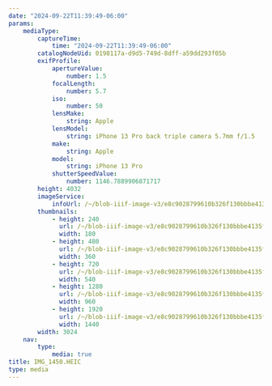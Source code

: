 ```yaml
---
date: "2024-09-22T11:39:49-06:00"
params:
    mediaType:
        captureTime:
            time: "2024-09-22T11:39:49-06:00"
        catalogNodeUid: 0198117a-d9d5-749d-8dff-a59dd293f05b
        exifProfile:
            apertureValue:
                number: 1.5
            focalLength:
                number: 5.7
            iso:
                number: 50
            lensMake:
                string: Apple
            lensModel:
                string: iPhone 13 Pro back triple camera 5.7mm f/1.5
            make:
                string: Apple
            model:
                string: iPhone 13 Pro
            shutterSpeedValue:
                number: 1146.7889906871717
        height: 4032
        imageService:
            infoUrl: /~/blob-iiif-image-v3/e8c9028799610b326f130bbbe4135f091e3462e5ba0b0f8970bd78a68bfb327a/info.json
        thumbnails:
            - height: 240
              url: /~/blob-iiif-image-v3/e8c9028799610b326f130bbbe4135f091e3462e5ba0b0f8970bd78a68bfb327a/full/180%2C240/0/default.jpg
              width: 180
            - height: 480
              url: /~/blob-iiif-image-v3/e8c9028799610b326f130bbbe4135f091e3462e5ba0b0f8970bd78a68bfb327a/full/360%2C480/0/default.jpg
              width: 360
            - height: 720
              url: /~/blob-iiif-image-v3/e8c9028799610b326f130bbbe4135f091e3462e5ba0b0f8970bd78a68bfb327a/full/540%2C720/0/default.jpg
              width: 540
            - height: 1280
              url: /~/blob-iiif-image-v3/e8c9028799610b326f130bbbe4135f091e3462e5ba0b0f8970bd78a68bfb327a/full/960%2C1280/0/default.jpg
              width: 960
            - height: 1920
              url: /~/blob-iiif-image-v3/e8c9028799610b326f130bbbe4135f091e3462e5ba0b0f8970bd78a68bfb327a/full/1440%2C1920/0/default.jpg
              width: 1440
        width: 3024
    nav:
        type:
            media: true
title: IMG_1450.HEIC
type: media
---
```

